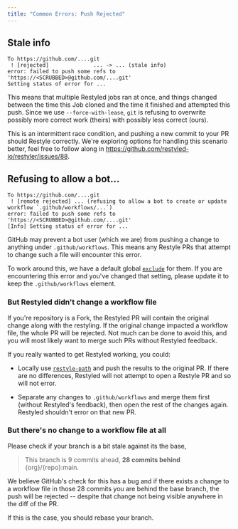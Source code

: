 ```yaml
---
title: "Common Errors: Push Rejected"
---
```


## Stale info

```
To https://github.com/....git
 ! [rejected]              ... -> ... (stale info)
error: failed to push some refs to 'https://<SCRUBBED>@github.com/....git'
Setting status of error for ...
```

This means that multiple Restyled jobs ran at once, and things changed between the time this Job cloned and the time it finished and attempted this push. Since we use `--force-with-lease`, `git` is refusing to overwrite possibly more correct work (theirs) with possibly less correct (ours).

This is an intermittent race condition, and pushing a new commit to your PR should Restyle correctly. We're exploring options for handling this scenario better, feel free to follow along in https://github.com/restyled-io/restyler/issues/88.

## Refusing to allow a bot...

```
To https://github.com/....git
 ! [remote rejected] ... (refusing to allow a bot to create or update workflow `.github/workflows/...`)
error: failed to push some refs to 'https://<SCRUBBED>@github.com/....git'
[Info] Setting status of error for ...
```

GitHub may prevent a bot user (which we are) from pushing a change to anything under `.github/workflows`. This means any Restyle PRs that attempt to change such a file will encounter this error.

To work around this, we have a default global [`exclude`](https://github.com/restyled-io/restyler/blob/5f30eb289a98552be6a39f667052b66f39fb4d16/config/default.yaml#L9) for them. If you are encountering this error and you've changed that setting, please update it to keep the `.github/workflows` element.

### But Restyled didn't change a workflow file

If you're repository is a Fork, the Restyled PR will contain the original change along with the restyling. If
the original change impacted a workflow file, the whole PR will be rejected. Not much can be done to avoid this,
and you will most likely want to merge such PRs without Restyled feedback.

If you really wanted to get Restyled working, you could:

- Locally use [`restyle-path`](https://github.com/restyled-io/restyler/blob/5f30eb289a98552be6a39f667052b66f39fb4d16/bin/restyle-path) and push the results to the original PR. If there are no differences, Restyled will not attempt to open a Restyle PR and so will not error.

- Separate any changes to `.github/workflows` and merge them first (without Restyled's feedback), then open the rest of the changes again. Restyled shouldn't error on that new PR.

### But there's no change to a workflow file at all

Please check if your branch is a bit stale against its the base,

> This branch is 9 commits ahead, **28 commits behind** {org}/{repo}:main.

We believe GitHub's check for this has a bug and if there exists a change to a workflow file
in those 28 commits you are behind the base branch, the push will be rejected -- despite that
change not being visible anywhere in the diff of the PR.

If this is the case, you should rebase your branch.